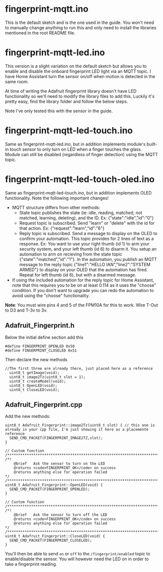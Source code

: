 # fingerprint-mqtt.ino

This is the default sketch and is the one used in the guide. You won't need to manually change anything to run this and only need to install the libraries mentioned in the root README file.

# fingerprint-mqtt-led.ino

This version is a slight variation on the default sketch but allows you to enable and disable the onboard fingerprint LED light via an MQTT topic. I have Home Assistant turn the sensor on/off when motion is detected in the same room. 

At time of writing the Adafruit fingerprint library doesn't have LED functionality so we'll need to modify the library files to add this. Luckily it's pretty easy, find the library folder and follow the below steps.

Note I've only tested this with the sensor in the guide.

# fingerprint-mqtt-led-touch.ino

Same as fingerprint-mqtt-led.ino, but in addition implements module's built-in touch sensor to only turn on LED when a finger touches the glass. Module can still be disabled (regardless of finger detection) using the MQTT topic.

# fingerprint-mqtt-led-touch-oled.ino

Same as fingerprint-mqtt-led-touch.ino, but in addition implements OLED functionality.  Note the following important changes!

- MQTT structure differs from other methods:
  - State topic publishes the state (ie: idle, reading, matched, not matched, learning, deleting), and the ID. Ex: {"state":"idle","id":"0"}
  - Request topic is subscribed. Send "learn" or "delete" with the id for that action. Ex: {"request":"learn","id":"6"}
  - Reply topic is subscribed. Send a message to display on the OLED to confirm your automation. This topic provides for 2 lines of text as a response. Ex: You want to use your right thumb (id 1) to arm your security system, and your left thumb (id 6) to disarm it. You setup an automation to arm on recieving from the state topic {"state":"matched","id":"1"}. In the automation, you publish an MQTT message to the reply topic {"line1":"HELLO IAN","line2":"SYSTEM ARMED"} to display on your OLED that the automation has fired. Repeat for left thumb (id 6), but with a disarmed message.
- If using the included automation for the reply topic for Home Assistant, note that this requires you to be on at least 0.114 as it uses the "choose" condition. If you don't want to upgrade you can redo the automation to avoid using the "choose" functionality.



**Note**: You must wire pins 4 and 5 of the FPM10A for this to work. Wire T-Out to D3 and T-3v to 3v. 


## Adafruit_Fingerprint.h

Below the initial define section add this

```
#define FINGERPRINT_OPENLED 0x50
#define FINGERPRINT_CLOSELED 0x51
```

Then declare the new methods

```
//The first three are already there, just placed here as a reference
  uint8_t getImage(void);
  uint8_t image2Tz(uint8_t slot = 1);
  uint8_t createModel(void);
  uint8_t OpenLED(void);
  uint8_t CloseLED(void);
```

## Adafruit_Fingerprint.cpp

Add the new methods:

```
uint8_t Adafruit_Fingerprint::image2Tz(uint8_t slot) { // this one is already in your cpp file, I'm just showing it here as a placemente reference
  SEND_CMD_PACKET(FINGERPRINT_IMAGE2TZ,slot);
}

// Custom function
/**************************************************************************/
/*!
    @brief   Ask the sensor to turn on the LED
    @returns <code>FINGERPRINT_OK</code> on success
    @returns anything else for operation failed
*/
/**************************************************************************/
uint8_t Adafruit_Fingerprint::OpenLED(void) {
  SEND_CMD_PACKET(FINGERPRINT_OPENLED);
}

// Custom function
/**************************************************************************/
/*!
    @brief   Ask the sensor to turn off the LED
    @returns <code>FINGERPRINT_OK</code> on success
    @returns anything else for operation failed
*/
/**************************************************************************/
uint8_t Adafruit_Fingerprint::CloseLED(void) {
  SEND_CMD_PACKET(FINGERPRINT_CLOSELED);
}
```

You'll then be able to send `on` or `off` to the `/fingerprint/enabled` topic to enable/disable the sensor. You will however need the LED on in order to take a fingerprint reading. 
